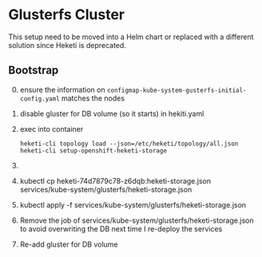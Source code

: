 # Glusterfs Cluster

This setup need to be moved into a Helm chart or replaced with a different solution since Heketi is deprecated.

## Bootstrap

0. ensure the information on `configmap-kube-system-gusterfs-initial-config.yaml` matches the nodes
0. disable gluster for DB volume (so it starts) in hekiti.yaml
1. exec into container
   ```
   heketi-cli topology load --json=/etc/heketi/topology/all.json
   heketi-cli setup-openshift-heketi-storage
   ```
2. 
4. kubectl cp heketi-74d7879c78-z6dqb:heketi-storage.json services/kube-system/glusterfs/heketi-storage.json
5. kubectl apply -f services/kube-system/glusterfs/heketi-storage.json
6. Remove the job of services/kube-system/glusterfs/heketi-storage.json to avoid overwriting the DB next time I re-deploy the services

7. Re-add gluster for DB volume